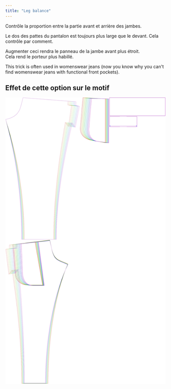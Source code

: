 ```yaml
---
title: "Leg balance"
---
```


Contrôle la proportion entre la partie avant et arrière des jambes.

Le dos des pattes du pantalon est toujours plus large que le devant. Cela contrôle par comment.

<Note>

Augmenter ceci rendra le panneau de la jambe avant plus étroit.  
Cela rend le porteur plus habillé.

This trick is often used in womenswear jeans
(now you know why you can't find womenswear jeans with functional front pockets).

</Note>

## Effet de cette option sur le motif

![Cette image montre l'effet de cette option en superposant plusieurs variantes qui ont une valeur différente pour cette option](paco_legbalance_sample.svg "Effet de cette option sur le modèle")
